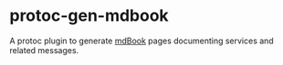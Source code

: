 # protoc-gen-mdbook

A protoc plugin to generate [mdBook](https://rust-lang.github.io/mdBook/) pages
documenting services and related messages.

